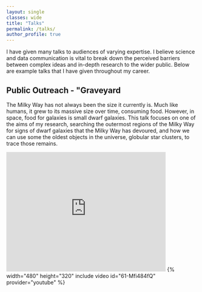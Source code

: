 ```yaml
---
layout: single
classes: wide
title: "Talks"
permalink: /talks/
author_profile: true
---
```

I have given many talks to audiences of varying expertise. I believe science and data communication is vital to break down the perceived barriers between complex ideas and in-depth research to the wider public. Below are example talks that I have given throughout my career. 

## Public Outreach - "Graveyard
The Milky Way has not always been the size it currently is. Much like humans, it grew to its massive size over time, consuming food. However, in space, food for galaxies is small dwarf galaxies. This talk focuses on one of the aims of my research, searching the outermost regions of the Milky Way for signs of dwarf galaxies that the Milky Way has devoured, and how we can use some the oldest objects in the universe, globular star clusters, to trace those remains.

<iframe width="420" height="315" src="https://www.youtube.com/watch?v=61-Mfi484fQ" frameborder="0" allowfullscreen> </iframe>
{% width="480" height="320" include video id="61-Mfi484fQ" provider="youtube" %}
